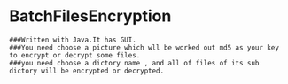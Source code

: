 # BatchFilesEncryption
    ###Written with Java.It has GUI.  
    ###You need choose a picture which wll be worked out md5 as your key to encrypt or decrypt some files.
    ###you need choose a dictory name , and all of files of its sub dictory will be encrypted or decrypted.
